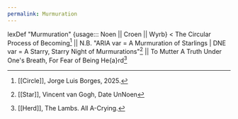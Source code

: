 ```yaml
---
permalink: Murmuration
---
```

lexDef "Murmuration" {usage::: Noen || Croen || Wyrb} < The Circular Process of Becoming[^MurmurationNoen] || N.B. "ARIA var = A Murmuration of Starlings | DNE var = A Starry, Starry Night of Murmurations"[^MurmurationCroen] || To Mutter A Truth Under One's Breath, For Fear of Being He{a}rd[^MurmurationWyrb]

[^MurmurationNoen]: [[Circle]], Jorge Luis Borges, 2025.
[^MurmurationCroen]: [[Star]], Vincent van Gogh, Date UnNoen
[^MurmurationWyrb]: [[Herd]], The Lambs. All A-Crying. 
